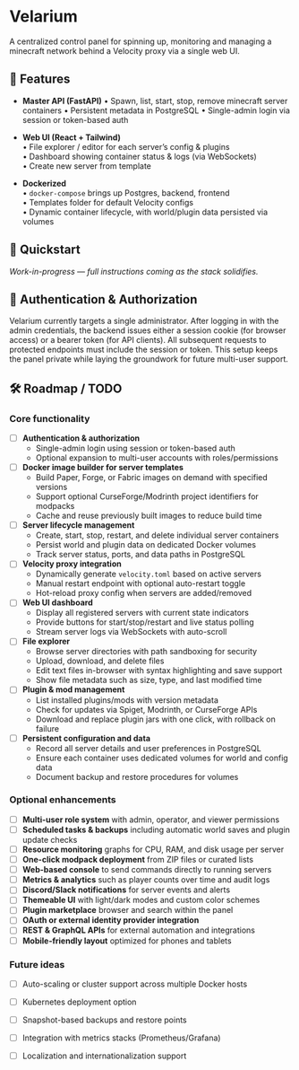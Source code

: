 # Velarium

A centralized control panel for spinning up, monitoring and managing a minecraft network behind a Velocity proxy via a single web UI.

## 🎯 Features

- **Master API (FastAPI)**
  • Spawn, list, start, stop, remove minecraft server containers
  • Persistent metadata in PostgreSQL
  • Single-admin login via session or token-based auth

- **Web UI (React + Tailwind)**  
  • File explorer / editor for each server’s config & plugins  
  • Dashboard showing container status & logs (via WebSockets)  
  • Create new server from template  

- **Dockerized**  
  • `docker-compose` brings up Postgres, backend, frontend  
  • Templates folder for default Velocity configs  
  • Dynamic container lifecycle, with world/plugin data persisted via volumes  

## 🚀 Quickstart
_Work-in-progress — full instructions coming as the stack solidifies._

## 🔐 Authentication & Authorization

Velarium currently targets a single administrator. After logging in with the
admin credentials, the backend issues either a session cookie (for browser
access) or a bearer token (for API clients). All subsequent requests to
protected endpoints must include the session or token. This setup keeps the
panel private while laying the groundwork for future multi-user support.

## 🛠️ Roadmap / TODO

### Core functionality

- [ ] **Authentication & authorization**
  - Single-admin login using session or token-based auth
  - Optional expansion to multi-user accounts with roles/permissions
- [ ] **Docker image builder for server templates**
  - Build Paper, Forge, or Fabric images on demand with specified versions
  - Support optional CurseForge/Modrinth project identifiers for modpacks
  - Cache and reuse previously built images to reduce build time
- [ ] **Server lifecycle management**
  - Create, start, stop, restart, and delete individual server containers
  - Persist world and plugin data on dedicated Docker volumes
  - Track server status, ports, and data paths in PostgreSQL
- [ ] **Velocity proxy integration**
  - Dynamically generate `velocity.toml` based on active servers
  - Manual restart endpoint with optional auto-restart toggle
  - Hot-reload proxy config when servers are added/removed
- [ ] **Web UI dashboard**
  - Display all registered servers with current state indicators
  - Provide buttons for start/stop/restart and live status polling
  - Stream server logs via WebSockets with auto-scroll
- [ ] **File explorer**
  - Browse server directories with path sandboxing for security
  - Upload, download, and delete files
  - Edit text files in-browser with syntax highlighting and save support
  - Show file metadata such as size, type, and last modified time
- [ ] **Plugin & mod management**
  - List installed plugins/mods with version metadata
  - Check for updates via Spiget, Modrinth, or CurseForge APIs
  - Download and replace plugin jars with one click, with rollback on failure
- [ ] **Persistent configuration and data**
  - Record all server details and user preferences in PostgreSQL
  - Ensure each container uses dedicated volumes for world and config data
  - Document backup and restore procedures for volumes

### Optional enhancements

- [ ] **Multi-user role system** with admin, operator, and viewer permissions
- [ ] **Scheduled tasks & backups** including automatic world saves and plugin update checks
- [ ] **Resource monitoring** graphs for CPU, RAM, and disk usage per server
- [ ] **One-click modpack deployment** from ZIP files or curated lists
- [ ] **Web-based console** to send commands directly to running servers
- [ ] **Metrics & analytics** such as player counts over time and audit logs
- [ ] **Discord/Slack notifications** for server events and alerts
- [ ] **Themeable UI** with light/dark modes and custom color schemes
- [ ] **Plugin marketplace** browser and search within the panel
- [ ] **OAuth or external identity provider integration**
- [ ] **REST & GraphQL APIs** for external automation and integrations
- [ ] **Mobile-friendly layout** optimized for phones and tablets

### Future ideas

- [ ] Auto-scaling or cluster support across multiple Docker hosts
- [ ] Kubernetes deployment option
- [ ] Snapshot-based backups and restore points
- [ ] Integration with metrics stacks (Prometheus/Grafana)
- [ ] Localization and internationalization support

